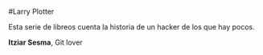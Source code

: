 #Larry Plotter

Esta serie de libreos cuenta la historia de un hacker de los que hay pocos.

**Itziar Sesma**, Git lover